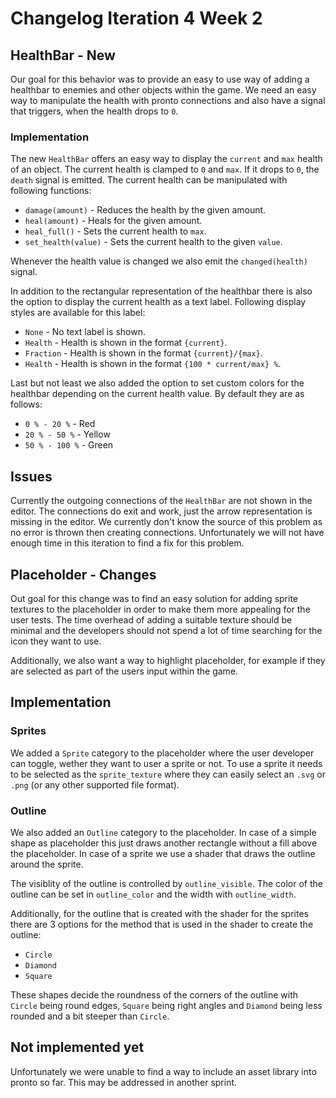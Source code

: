 # Changelog Iteration 4 Week 2

## HealthBar - New

Our goal for this behavior was to provide an easy to use way of adding a healthbar to enemies and other objects within the game. We need an easy way to manipulate the health with pronto connections and also have a signal that triggers, when the health drops to `0`.

### Implementation

The new `HealthBar` offers an easy way to display the `current` and `max` health of an object. The current health is clamped to `0` and `max`. If it drops to `0`, the `death` signal is emitted. The current health can be manipulated with following functions:

* `damage(amount)` - Reduces the health by the given amount.
* `heal(amount)` - Heals for the given amount.
* `heal_full()` - Sets the current health to `max`.
* `set_health(value)` - Sets the current health to the given `value`.

Whenever the health value is changed we also emit the `changed(health)` signal.

In addition to the rectangular representation of the healthbar there is also the option to display the current health as a text label. Following display styles are available for this label:

* `None` - No text label is shown.
* `Health` - Health is shown in the format `{current}`.
* `Fraction` - Health is shown in the format `{current}/{max}`.
* `Health` - Health is shown in the format `{100 * current/max} %`.

Last but not least we also added the option to set custom colors for the healthbar depending on the current health value. By default they are as follows:

* `0 % - 20 %`   - Red
* `20 % - 50 %`  - Yellow
* `50 % - 100 %` - Green

## Issues

Currently the outgoing connections of the `HealthBar` are not shown in the editor. The
connections do exit and work, just the arrow representation is missing in the editor. We currently
don't know the source of this problem as no error is thrown then creating connections.
Unfortunately we will not have enough time in this iteration to find a fix for this problem.

## Placeholder - Changes

Out goal for this change was to find an easy solution for adding sprite textures to the placeholder in order to make them more appealing for the user tests. The time overhead of adding a suitable texture should be minimal and the developers should not spend a lot of time searching for the icon they want to use.

Additionally, we also want a way to highlight placeholder, for example if they are selected as part of the users input within the game.

## Implementation

### Sprites

We added a `Sprite` category to the placeholder where the user developer can toggle, wether they want to user a sprite or not. To use a sprite it needs to be selected as the `sprite_texture` where they can easily select an `.svg` or `.png` (or any other supported file format).

### Outline

We also added an `Outline` category to the placeholder. In case of a simple shape as placeholder this just draws another rectangle without a fill above the placeholder. In case of a sprite we use a shader that draws the outline around the sprite.

The visiblity of the outline is controlled by `outline_visible`. The color of the outline can be set in `outline_color` and the width with `outline_width`.

Additionally, for the outline that is created with the shader for the sprites there are 3 options for the method that is used in the shader to create the outline:

* `Circle`
* `Diamond`
* `Square`

These shapes decide the roundness of the corners of the outline with `Circle` being round edges, `Square` being right angles and `Diamond` being less rounded and a bit steeper than `Circle`.

## Not implemented yet

Unfortunately we were unable to find a way to include an asset library into pronto so far. This may be addressed in another sprint.

